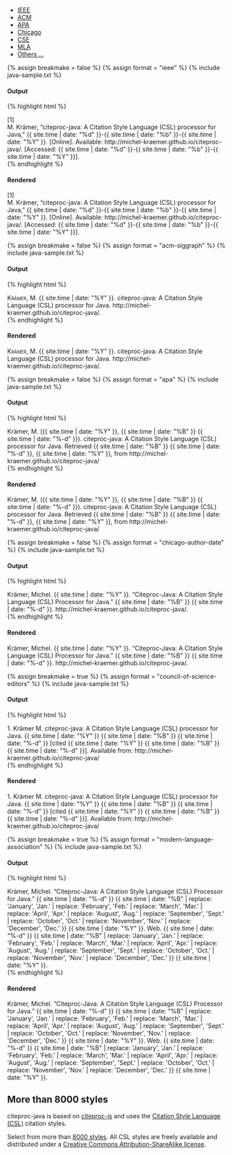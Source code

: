 <ul class="nav nav-tabs" id="samples-tab">
  <li class="active"><a href="#sample-ieee" data-toggle="tab" class="no-scroll">IEEE</a></li>
  <li><a href="#sample-acm-siggraph" data-toggle="tab" class="no-scroll">ACM</a></li>
  <li><a href="#sample-apa" data-toggle="tab" class="no-scroll">APA</a></li>
  <li><a href="#sample-chicago" data-toggle="tab" class="no-scroll">Chicago</a></li>
  <li><a href="#sample-cse" data-toggle="tab" class="no-scroll">CSE</a></li>
  <li><a href="#sample-mla" data-toggle="tab" class="no-scroll">MLA</a></li>
  <li><a href="#sample-others" data-toggle="tab" class="no-scroll">Others &hellip;</a></li>
</ul>

<div class="tab-content">

<div class="tab-pane active" id="sample-ieee">

{% assign breakmake = false %}
{% assign format = "ieee" %}
{% include java-sample.txt %}

<h4>Output</h4>

{% highlight html %}
<div class="csl-bib-body">
  <div class="csl-entry">
    <div class="csl-left-margin">[1]</div>
    <div class="csl-right-inline">M. Krämer, “citeproc-java: A Citation Style
      Language (CSL) processor for Java,” {{ site.time | date: "%d" }}-{{ site.time | date: "%b" }}-{{ site.time | date: "%Y" }}. [Online]. Available:
      http://michel-kraemer.github.io/citeproc-java/. [Accessed: {{ site.time | date: "%d" }}-{{ site.time | date: "%b" }}-{{ site.time | date: "%Y" }}].
    </div>
  </div>
</div>
{% endhighlight %}

<h4>Rendered</h4>

<div class="csl-bib-body">
  <div class="csl-entry">
    <div class="csl-left-margin">[1]</div><div class="csl-right-inline">M. Krämer,
      “citeproc-java: A Citation Style Language (CSL) processor for Java,” {{ site.time | date: "%d" }}-{{ site.time | date: "%b" }}-{{ site.time | date: "%Y" }}. [Online].
      Available: http://michel-kraemer.github.io/citeproc-java/. [Accessed: <span class="today-daylong">{{ site.time | date: "%d" }}</span>-<span class="today-month">{{ site.time | date: "%b" }}</span>-<span class="today-year">{{ site.time | date: "%Y" }}</span>].
    </div>
  </div>
</div>

</div> <!-- tab-pane sample-ieee -->

<div class="tab-pane" id="sample-acm-siggraph">

{% assign breakmake = false %}
{% assign format = "acm-siggraph" %}
{% include java-sample.txt %}

<h4>Output</h4>

{% highlight html %}
<div class="csl-bib-body">
  <div class="csl-entry">
    <span style="font-variant:small-caps;">Krämer, M.</span> {{ site.time | date: "%Y" }}.
    citeproc-java: A Citation Style Language (CSL) processor for Java.
    http://michel-kraemer.github.io/citeproc-java/.
  </div>
</div>
{% endhighlight %}

<h4>Rendered</h4>

<div class="csl-bib-body acm-siggraph">
  <div class="csl-entry">
    <span style="font-variant:small-caps;">Krämer, M.</span> {{ site.time | date: "%Y" }}. citeproc-java: A Citation Style Language (CSL) processor for Java. http://michel-kraemer.github.io/citeproc-java/.
  </div>
</div>

</div> <!-- tab-pane sample-acm-siggraph -->

<div class="tab-pane" id="sample-apa">

{% assign breakmake = false %}
{% assign format = "apa" %}
{% include java-sample.txt %}

<h4>Output</h4>

{% highlight html %}
<div class="csl-bib-body">
  <div class="csl-entry">Krämer, M. ({{ site.time | date: "%Y" }}, {{ site.time | date: "%B" }} {{ site.time | date: "%-d" }}). citeproc-java:
    A Citation Style Language (CSL) processor for Java. Retrieved
    {{ site.time | date: "%B" }} {{ site.time | date: "%-d" }}, {{ site.time | date: "%Y" }}, from http://michel-kraemer.github.io/citeproc-java/
  </div>
</div>
{% endhighlight %}

<h4>Rendered</h4>

<div class="csl-bib-body apa">
  <div class="csl-entry">Krämer, M. ({{ site.time | date: "%Y" }}, {{ site.time | date: "%B" }} {{ site.time | date: "%-d" }}). citeproc-java:
    A Citation Style Language (CSL) processor for Java. Retrieved <span class="today-monthlong">{{ site.time | date: "%B" }}</span> <span class="today-day">{{ site.time | date: "%-d" }}</span>, <span class="today-year">{{ site.time | date: "%Y" }}</span>, from http://michel-kraemer.github.io/citeproc-java/
  </div>
</div>

</div> <!-- tab-pane sample-apa -->

<div class="tab-pane" id="sample-chicago">

{% assign breakmake = false %}
{% assign format = "chicago-author-date" %}
{% include java-sample.txt %}

<h4>Output</h4>

{% highlight html %}
<div class="csl-bib-body">
  <div class="csl-entry">Krämer, Michel. {{ site.time | date: "%Y" }}. “Citeproc-Java: A Citation
    Style Language (CSL) Processor for Java.” {{ site.time | date: "%B" }} {{ site.time | date: "%-d" }}.
    http://michel-kraemer.github.io/citeproc-java/.
  </div>
</div>
{% endhighlight %}

<h4>Rendered</h4>

<div class="csl-bib-body chicago">
  <div class="csl-entry">Krämer, Michel. {{ site.time | date: "%Y" }}. “Citeproc-Java: A Citation
    Style Language (CSL) Processor for Java.” {{ site.time | date: "%B" }} {{ site.time | date: "%-d" }}.
    http://michel-kraemer.github.io/citeproc-java/.
  </div>
</div>

</div> <!-- tab-pane sample-chicago -->

<div class="tab-pane" id="sample-cse">

{% assign breakmake = true %}
{% assign format = "council-of-science-editors" %}
{% include java-sample.txt %}

<h4>Output</h4>

{% highlight html %}
<div class="csl-bib-body">
  <div class="csl-entry">1. Krämer M. citeproc-java: A Citation Style Language
    (CSL) processor for Java. {{ site.time | date: "%Y" }} {{ site.time | date: "%B" }} {{ site.time | date: "%-d" }} [cited {{ site.time | date: "%Y" }} {{ site.time | date: "%B" }} {{ site.time | date: "%-d" }}].
    Available from: http://michel-kraemer.github.io/citeproc-java/
  </div>
</div>
{% endhighlight %}

<h4>Rendered</h4>

<div class="csl-bib-body">
  <div class="csl-entry">1. Krämer M. citeproc-java: A Citation Style Language
    (CSL) processor for Java. {{ site.time | date: "%Y" }} {{ site.time | date: "%B" }} {{ site.time | date: "%-d" }} [cited <span class="today-year">{{ site.time | date: "%Y" }}</span> <span class="today-monthlong">{{ site.time | date: "%B" }}</span> <span class="today-day">{{ site.time | date: "%-d" }}</span>].
    Available from: http://michel-kraemer.github.io/citeproc-java/
  </div>
</div>

</div> <!-- tab-pane sample-cse -->

<div class="tab-pane" id="sample-mla">

{% assign breakmake = true %}
{% assign format = "modern-language-association" %}
{% include java-sample.txt %}

<h4>Output</h4>

{% highlight html %}
<div class="csl-bib-body">
  <div class="csl-entry">Krämer, Michel. “Citeproc-Java: A Citation Style
    Language (CSL) Processor for Java.” {{ site.time | date: "%-d" }} {{ site.time | date: "%B" | replace: 'January', 'Jan.' | replace: 'February', 'Feb.' | replace: 'March', 'Mar.' | replace: 'April', 'Apr.' | replace: 'August', 'Aug.' | replace: 'September', 'Sept.' | replace: 'October', 'Oct.' | replace: 'November', 'Nov.' | replace: 'December', 'Dec.' }} {{ site.time | date: "%Y" }}. Web. {{ site.time | date: "%-d" }} {{ site.time | date: "%B" | replace: 'January', 'Jan.' | replace: 'February', 'Feb.' | replace: 'March', 'Mar.' | replace: 'April', 'Apr.' | replace: 'August', 'Aug.' | replace: 'September', 'Sept.' | replace: 'October', 'Oct.' | replace: 'November', 'Nov.' | replace: 'December', 'Dec.' }} {{ site.time | date: "%Y" }}.
  </div>
</div>
{% endhighlight %}

<h4>Rendered</h4>

<div class="csl-bib-body mla">
  <div class="csl-entry">Krämer, Michel. “Citeproc-Java: A Citation Style
    Language (CSL) Processor for Java.” {{ site.time | date: "%-d" }} {{ site.time | date: "%B" | replace: 'January', 'Jan.' | replace: 'February', 'Feb.' | replace: 'March', 'Mar.' | replace: 'April', 'Apr.' | replace: 'August', 'Aug.' | replace: 'September', 'Sept.' | replace: 'October', 'Oct.' | replace: 'November', 'Nov.' | replace: 'December', 'Dec.' }} {{ site.time | date: "%Y" }}. Web. <span class="today-day">{{ site.time | date: "%-d" }}</span> <span class="today-monthmedium">{{ site.time | date: "%B" | replace: 'January', 'Jan.' | replace: 'February', 'Feb.' | replace: 'March', 'Mar.' | replace: 'April', 'Apr.' | replace: 'August', 'Aug.' | replace: 'September', 'Sept.' | replace: 'October', 'Oct.' | replace: 'November', 'Nov.' | replace: 'December', 'Dec.' }}</span> <span class="today-year">{{ site.time | date: "%Y" }}</span>.
  </div>
</div>

</div> <!-- tab-pane sample-mla -->

<div class="tab-pane" id="sample-others" markdown="1">

<h2>More than 8000 styles</h2>

citeproc-java is based on [citeproc-js](https://github.com/Juris-M/citeproc-js)
and uses the [Citation Style Language (CSL)](http://citationstyles.org/) citation styles.

Select from more than [8000 styles](http://citationstyles.org/styles). All
CSL styles are freely available and distributed under a
[Creative Commons Attribution-ShareAlike license](http://creativecommons.org/licenses/by-sa/3.0/).

</div> <!-- tab-pane sample-others -->

</div> <!-- tab-content -->